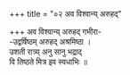 +++
title = "०२ अव विश्वान्य् अरुहद्"

+++
अव विश्वान्य् अरुहद् गभीरा-  
-उद्वर्षिष्ठम् अरुहद् अश्रमिष्ठा ।  
उशती रात्र्य् अनु सानु भद्राद्  
वि तिष्ठते मित्र इव स्वधाभिः ॥